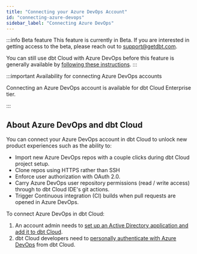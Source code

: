```yaml
---
title: "Connecting your Azure DevOps Account"
id: "connecting-azure-devops"
sidebar_label: "Connecting Azure DevOps"
---
```


:::info Beta feature
This feature is currently in Beta. If you are interested in getting access to the beta, please reach out to support@getdbt.com.

You can still use dbt Cloud with Azure DevOps before this feature is generally available by [following these instructions](/dbt-cloud/cloud-configuring-dbt-cloud/cloud-import-a-project-by-git-url#azure-devops).
:::

:::important Availability for connecting Azure DevOps accounts

Connecting an Azure DevOps account is available for dbt Cloud Enterprise tier.

:::

## About Azure DevOps and dbt Cloud

You can connect your Azure DevOps account in dbt Cloud to unlock new product experiences such as the ability to:

- Import new Azure DevOps repos with a couple clicks during dbt Cloud project setup.
- Clone repos using HTTPS rather than SSH
- Enforce user authorization with OAuth 2.0.
- Carry Azure DevOps user repository permissions (read / write access) through to dbt Cloud IDE's git actions.
- Trigger Continuous integration (CI) builds when pull requests are opened in Azure DevOps.

To connect Azure DevOps in dbt Cloud:

1. An account admin needs to [set up an Active Directory application and add it to dbt Cloud](docs/dbt-cloud/cloud-configuring-dbt-cloud/setup-azure).
2. dbt Cloud developers need to [personally authenticate with Azure DevOps](docs/dbt-cloud/cloud-configuring-dbt-cloud/authenticate-azure) from dbt Cloud.


